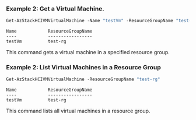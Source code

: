 ### Example 2: Get a Virtual Machine. 
```powershell
Get-AzStackHCIVMVirtualMachine -Name "testVm" -ResourceGroupName "test-rg"
```
```output
Name            ResourceGroupName
----            -----------------
testVm          test-rg
```

This command gets a virtual machine in a specified resource group. 


### Example 2: List Virtual Machines in a Resource Group
```powershell
Get-AzStackHCIVMVirtualMachine -ResourceGroupName "test-rg"
```
```output
Name            ResourceGroupName
----            -----------------
testVm          test-rg
```

This command lists all virtual machines in a resource group.  